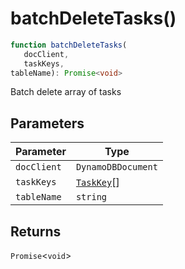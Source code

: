 # batchDeleteTasks()

```ts
function batchDeleteTasks(
   docClient, 
   taskKeys, 
tableName): Promise<void>
```

Batch delete array of tasks

## Parameters

| Parameter | Type |
| ------ | ------ |
| `docClient` | `DynamoDBDocument` |
| `taskKeys` | [`TaskKey`](../type-aliases/TaskKey.md)[] |
| `tableName` | `string` |

## Returns

`Promise`\<`void`\>
